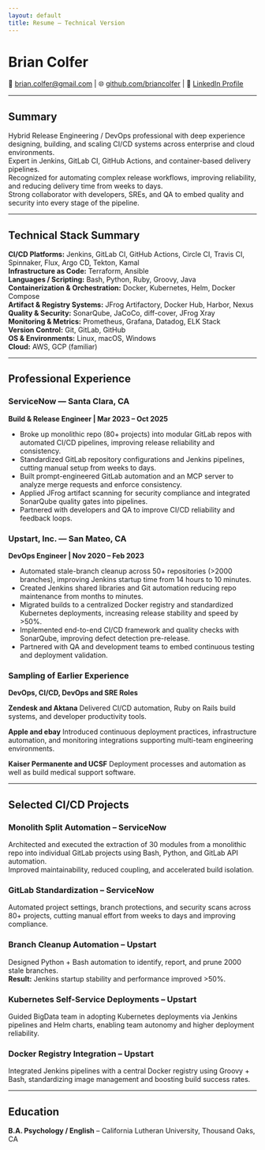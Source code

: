 ```yaml
---
layout: default
title: Resume – Technical Version
---
```


# Brian Colfer
📧 [brian.colfer@gmail.com](mailto:brian.colfer@gmail.com) | 🌐 [github.com/briancolfer](https://github.com/briancolfer) | 🔗 [LinkedIn Profile](https://www.linkedin.com/in/briancolfer)

---

## Summary
Hybrid Release Engineering / DevOps professional with deep experience designing, building, and scaling CI/CD systems across enterprise and cloud environments.  
Expert in Jenkins, GitLab CI, GitHub Actions, and container-based delivery pipelines.  
Recognized for automating complex release workflows, improving reliability, and reducing delivery time from weeks to days.  
Strong collaborator with developers, SREs, and QA to embed quality and security into every stage of the pipeline.

---

## Technical Stack Summary
**CI/CD Platforms:** Jenkins, GitLab CI, GitHub Actions, Circle CI, Travis CI, Spinnaker, Flux, Argo CD, Tekton, Kamal  
**Infrastructure as Code:** Terraform, Ansible  
**Languages / Scripting:** Bash, Python, Ruby, Groovy, Java  
**Containerization & Orchestration:** Docker, Kubernetes, Helm, Docker Compose  
**Artifact & Registry Systems:** JFrog Artifactory, Docker Hub, Harbor, Nexus  
**Quality & Security:** SonarQube, JaCoCo, diff-cover, JFrog Xray  
**Monitoring & Metrics:** Prometheus, Grafana, Datadog, ELK Stack  
**Version Control:** Git, GitLab, GitHub  
**OS & Environments:** Linux, macOS, Windows  
**Cloud:** AWS, GCP (familiar)

---

## Professional Experience

### ServiceNow — Santa Clara, CA
**Build & Release Engineer | Mar 2023 – Oct 2025**

- Broke up monolithic repo (80+ projects) into modular GitLab repos with automated CI/CD pipelines, improving release reliability and consistency.  
- Standardized GitLab repository configurations and Jenkins pipelines, cutting manual setup from weeks to days.  
- Built prompt-engineered GitLab automation and an MCP server to analyze merge requests and enforce consistency.  
- Applied JFrog artifact scanning for security compliance and integrated SonarQube quality gates into pipelines.  
- Partnered with developers and QA to improve CI/CD reliability and feedback loops.

### Upstart, Inc. — San Mateo, CA
**DevOps Engineer | Nov 2020 – Feb 2023**

- Automated stale-branch cleanup across 50+ repositories (>2000 branches), improving Jenkins startup time from 14 hours to 10 minutes.  
- Created Jenkins shared libraries and Git automation reducing repo maintenance from months to minutes.  
- Migrated builds to a centralized Docker registry and standardized Kubernetes deployments, increasing release stability and speed by >50%.  
- Implemented end-to-end CI/CD framework and quality checks with SonarQube, improving defect detection pre-release.  
- Partnered with QA and development teams to embed continuous testing and deployment validation.

### Sampling of Earlier Experience 
**DevOps, CI/CD, DevOps and SRE Roles**

**Zendesk and Aktana**
Delivered CI/CD automation, Ruby on Rails build systems, and developer productivity tools.  

**Apple and ebay**
Introduced continuous deployment practices, infrastructure automation, and monitoring integrations supporting multi-team engineering environments.

**Kaiser Permanente and UCSF**
Deployment processes and automation as well as build medical support software.

---

## Selected CI/CD Projects

### Monolith Split Automation – ServiceNow
Architected and executed the extraction of 30 modules from a monolithic repo into individual GitLab projects using Bash, Python, and GitLab API automation.  
Improved maintainability, reduced coupling, and accelerated build isolation.

### GitLab Standardization – ServiceNow
Automated project settings, branch protections, and security scans across 80+ projects, cutting manual effort from weeks to days and improving compliance.

### Branch Cleanup Automation – Upstart
Designed Python + Bash automation to identify, report, and prune 2000 stale branches.  
**Result:** Jenkins startup stability and performance improved >50%.

### Kubernetes Self-Service Deployments – Upstart
Guided BigData team in adopting Kubernetes deployments via Jenkins pipelines and Helm charts, enabling team autonomy and higher deployment reliability.

### Docker Registry Integration – Upstart
Integrated Jenkins pipelines with a central Docker registry using Groovy + Bash, standardizing image management and boosting build success rates.

---

## Education
**B.A. Psychology / English** – California Lutheran University, Thousand Oaks, CA


